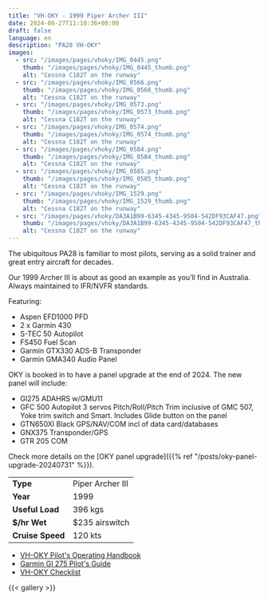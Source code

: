 ```yaml
---
title: "VH-OKY - 1999 Piper Archer III"
date: 2024-06-27T11:10:36+08:00
draft: false
language: en
description: "PA28 VH-OKY"
images:
  - src: "/images/pages/vhoky/IMG_0445.png"
    thumb: "/images/pages/vhoky/IMG_0445_thumb.png"
    alt: "Cessna C182T on the runway"
  - src: "/images/pages/vhoky/IMG_0566.png"
    thumb: "/images/pages/vhoky/IMG_0566_thumb.png"
    alt: "Cessna C182T on the runway"
  - src: "/images/pages/vhoky/IMG_0573.png"
    thumb: "/images/pages/vhoky/IMG_0573_thumb.png"
    alt: "Cessna C182T on the runway"
  - src: "/images/pages/vhoky/IMG_0574.png"
    thumb: "/images/pages/vhoky/IMG_0574_thumb.png"
    alt: "Cessna C182T on the runway"
  - src: "/images/pages/vhoky/IMG_0584.png"
    thumb: "/images/pages/vhoky/IMG_0584_thumb.png"
    alt: "Cessna C182T on the runway"
  - src: "/images/pages/vhoky/IMG_0585.png"
    thumb: "/images/pages/vhoky/IMG_0585_thumb.png"
    alt: "Cessna C182T on the runway"
  - src: "/images/pages/vhoky/IMG_1529.png"
    thumb: "/images/pages/vhoky/IMG_1529_thumb.png"
    alt: "Cessna C182T on the runway"
  - src: "/images/pages/vhoky/DA3A1B99-6345-4345-9504-542DF93CAF47.png"
    thumb: "/images/pages/vhoky/DA3A1B99-6345-4345-9504-542DF93CAF47_thumb.png"
    alt: "Cessna C182T on the runway"
---
```


The ubiquitous PA28 is familiar to most pilots, serving as a solid trainer and great entry aircraft for decades.

Our 1999 Archer III is about as good an example as you’ll find in Australia. Always maintained to IFR/NVFR standards.

Featuring:

- Aspen EFD1000 PFD
- 2 x Garmin 430
- S-TEC 50 Autopilot
- FS450 Fuel Scan
- Garmin GTX330 ADS-B Transponder
- Garmin GMA340 Audio Panel

OKY is booked in to have a panel upgrade at the end of 2024. The new panel will include:

- GI275 ADAHRS w/GMU11
- GFC 500 Autopilot 3 servos Pitch/Roll/Pitch Trim inclusive of GMC 507, Yoke trim switch and Smart. Includes Glide button on the panel
- GTN650XI Black GPS/NAV/COM incl of data card/databases
- GNX375 Transponder/GPS
- GTR 205 COM

Check more details on the [OKY panel upgrade]({{% ref "/posts/oky-panel-upgrade-20240731" %}}).

|                   |                  |
|-------------------|------------------|
| **Type**          | Piper Archer III |
| **Year**          | 1999              |
| **Useful Load**   | 396 kgs           |
| **$/hr Wet**      | $235 airswitch    |
| **Cruise Speed**  | 120 kts           |

- [VH-OKY Pilot's Operating Handbook](VH-OKY-Pilots-Operating-Handbook.pdf)
- [Garmin GI 275 Pilot's Guide](GI275-PILOT.pdf)
- [VH-OKY Checklist](IFR-Checklist-PA28-181-Arher-III-VH-OKY.pdf)

{{< gallery >}}
